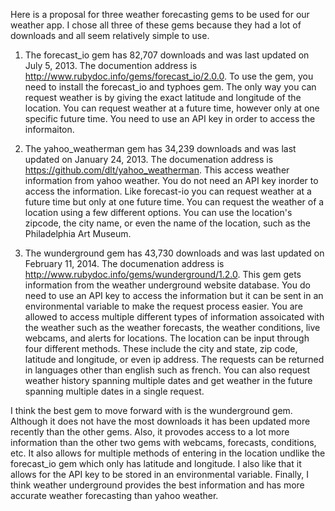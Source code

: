Here is a proposal for three weather forecasting gems to be used for our weather app.  I chose all three of these gems because they had a lot of downloads and all seem relatively simple to use.

1. The forecast_io gem has 82,707 downloads and was last updated on July 5, 2013.  The documention address is http://www.rubydoc.info/gems/forecast_io/2.0.0. To use the gem, you need to install the forecast_io and typhoes gem.  The only way you can request weather is by giving the exact latitude and longitude of the location.  You can request weather at a future time, however only at one specific future time.  You need to use an API key in order to access the informaiton.


2. The yahoo_weatherman gem has 34,239 downloads and was last updated on January 24, 2013.  The documenation address is https://github.com/dlt/yahoo_weatherman.  This access weather information from yahoo weather.  You do not need an API key inorder to access the information.  Like forecast-io you can request weather at a future time but only at one future time.  You can request the weather of a location using a few different options.  You can use the location's zipcode, the city name, or even the name of the location, such as the Philadelphia Art Museum.


3. The wunderground gem has 43,730 downloads and was last updated on February 11, 2014.  The documenation address is http://www.rubydoc.info/gems/wunderground/1.2.0.  This gem gets information from the weather underground website database.  You do need to use an API key to access the information but it can be sent in an environmental variable to make the request process easier.  You are allowed to access multiple different types of information assoicated with the weather such as the weather forecasts, the weather conditions, live webcams, and alerts for locations.  The location can be input through four different methods.  These include the city and state, zip code, latitude and longitude, or even ip address.  The requests can be returned in languages other than english such as french.  You can also request weather history spanning multiple dates and get weather in the future spanning multiple dates in a single request.

I think the best gem to move forward with is the wunderground gem. Although it does not have the most downloads it has been updated more recently than the other gems.  Also, it provodes access to a lot more information than the other two gems with webcams, forecasts, conditions, etc.  It also allows for multiple methods of entering in the location undlike the forecast_io gem which only has latitude and longitude.  I also like that it allows for the API key to be stored in an environmental variable. Finally, I think weather underground provides the best information and has more accurate weather forecasting than yahoo weather.


